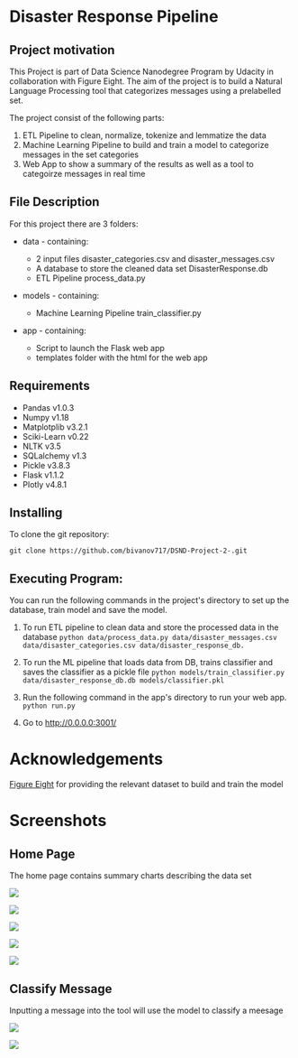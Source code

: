 # Disaster Response Pipeline

## Project motivation
This Project is part of Data Science Nanodegree Program by Udacity in collaboration with Figure Eight. The aim of the project is to build a Natural Language Processing tool that categorizes messages using a prelabelled set.

The project consist of the following parts:
1. ETL Pipeline to clean, normalize, tokenize and lemmatize the data
2. Machine Learning Pipeline to build and train a model to categorize messages in the set categories
3. Web App to show a summary of the results as well as a tool to categoirze messages in real time

## File Description

For this project there are 3 folders:

* data - containing:
  * 2 input files disaster_categories.csv and disaster_messages.csv
  * A database to store the cleaned data set DisasterResponse.db
  * ETL Pipeline process_data.py
  
* models - containing:
  * Machine Learning Pipeline train_classifier.py 

* app - containing:
  * Script to launch the Flask web app
  * templates folder with the html for the web app
  
## Requirements

- Pandas v1.0.3
- Numpy v1.18
- Matplotplib v3.2.1
- Sciki-Learn v0.22
- NLTK v3.5
- SQLalchemy v1.3
- Pickle v3.8.3
- Flask v1.1.2
- Plotly v4.8.1

## Installing

To clone the git repository:

```git clone https://github.com/bivanov717/DSND-Project-2-.git```

## Executing Program:
You can run the following commands in the project's directory to set up the database, train model and save the model.

1. To run ETL pipeline to clean data and store the processed data in the database ```python data/process_data.py data/disaster_messages.csv data/disaster_categories.csv data/disaster_response_db.```

2. To run the ML pipeline that loads data from DB, trains classifier and saves the classifier as a pickle file ```python models/train_classifier.py data/disaster_response_db.db models/classifier.pkl```

3. Run the following command in the app's directory to run your web app. ```python run.py```

4. Go to http://0.0.0.0:3001/

# Acknowledgements
[Figure Eight](https://appen.com/) for providing the relevant dataset to build and train the model


# Screenshots

## Home Page

The home page contains summary charts describing the data set

![](images/Chart%201.png)

![](images/Chart%202.png)

![](images/Chart%203.png)

![](images/Chart%204.png)

![](images/Chart%205.png)

## Classify Message

Inputting a message into the tool will use the model to classify a meesage

![](images//Message%201.png)

![](images/Message%202.png)
